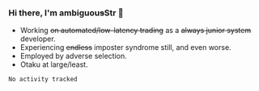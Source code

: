 ### Hi there, I'm ambiguou~~s~~Str 👋

<!--
**ambiguoustexture/ambiguoustexture** is a ✨ _special_ ✨ repository because its `README.md` (this file) appears on your GitHub profile.

Here are some ideas to get you started:
-->
- Working ~~on automated/low-latency trading~~ as a ~~always junior system~~ developer.
- Experiencing ~~endless~~ imposter syndrome still, and even worse.
- Employed by adverse selection.
- Otaku at large/least.

<!--START_SECTION:waka-->

```txt
No activity tracked
```

<!--END_SECTION:waka-->
